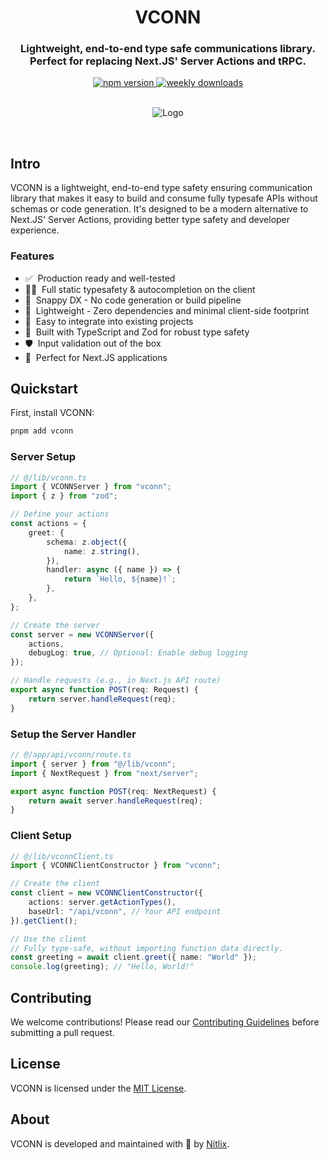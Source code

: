 
<div align="center">
  <h1>VCONN</h1>
  <h3>Lightweight, end-to-end type safe communications library.<br />Perfect for replacing Next.JS' Server Actions and tRPC.</h3>
  <a href="https://www.npmjs.com/package/vconn">
    <img alt="npm version" src="https://img.shields.io/npm/v/vconn.svg">
  </a>
  <a href="https://www.npmjs.com/package/vconn">
    <img alt="weekly downloads" src="https://img.shields.io/npm/dm/vconn.svg">
  </a>

  <br />
  <br />

  <figure>
    <img src="https://static.nitlix.pro/github/UCONN_GITHUB.jpg" alt="Logo" />
  </figure>
  
</div>

<br />

## Intro

VCONN is a lightweight, end-to-end type safety ensuring communication library that makes it easy to build and consume fully typesafe APIs without schemas or code generation. It's designed to be a modern alternative to Next.JS' Server Actions, providing better type safety and developer experience.

### Features

-   ✅&nbsp; Production ready and well-tested
-   🧙‍♂️&nbsp; Full static typesafety & autocompletion on the client
-   🐎&nbsp; Snappy DX - No code generation or build pipeline
-   🍃&nbsp; Lightweight - Zero dependencies and minimal client-side footprint
-   🐻&nbsp; Easy to integrate into existing projects
-   🔋&nbsp; Built with TypeScript and Zod for robust type safety
-   🛡️&nbsp; Input validation out of the box
-   🎯&nbsp; Perfect for Next.JS applications

## Quickstart

First, install VCONN:

```sh
pnpm add vconn
```

### Server Setup

```typescript
// @/lib/vconn.ts
import { VCONNServer } from "vconn";
import { z } from "zod";

// Define your actions
const actions = {
    greet: {
        schema: z.object({
            name: z.string(),
        }),
        handler: async ({ name }) => {
            return `Hello, ${name}!`;
        },
    },
};

// Create the server
const server = new VCONNServer({
    actions,
    debugLog: true, // Optional: Enable debug logging
});

// Handle requests (e.g., in Next.js API route)
export async function POST(req: Request) {
    return server.handleRequest(req);
}
```

### Setup the Server Handler

```typescript
// @/app/api/vconn/route.ts
import { server } from "@/lib/vconn";
import { NextRequest } from "next/server";

export async function POST(req: NextRequest) {
    return await server.handleRequest(req);
}
```

### Client Setup

```typescript
// @/lib/vconnClient.ts
import { VCONNClientConstructor } from "vconn";

// Create the client
const client = new VCONNClientConstructor({
    actions: server.getActionTypes(),
    baseUrl: "/api/vconn", // Your API endpoint
}).getClient();

// Use the client
// Fully type-safe, without importing function data directly.
const greeting = await client.greet({ name: "World" });
console.log(greeting); // "Hello, World!"
```

## Contributing

We welcome contributions! Please read our [Contributing Guidelines](CONTRIBUTING.md) before submitting a pull request.

## License

VCONN is licensed under the [MIT License](LICENSE).

## About

VCONN is developed and maintained with 💝 by [Nitlix](https://nitlix.dev).

